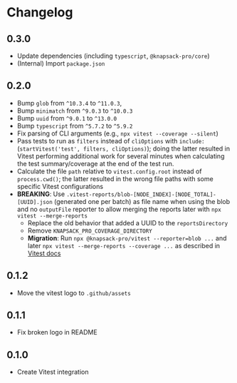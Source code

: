 # Changelog

## 0.3.0

- Update dependencies (including `typescript`, `@knapsack-pro/core`)
- (Internal) Import `package.json`

## 0.2.0

- Bump `glob` from `^10.3.4` to `^11.0.3`,
- Bump `minimatch` from `^9.0.3` to `^10.0.3`
- Bump `uuid` from `^9.0.1` to `^13.0.0`
- Bump `typescript` from `^5.7.2` to `^5.9.2`
- Fix parsing of CLI arguments (e.g., `npx vitest --coverage --silent`)
- Pass tests to run as `filters` instead of `cliOptions` with `include:` (`startVitest('test', filters, cliOptions)`); doing the latter resulted in Vitest performing additional work for several minutes when calculating the test summary/coverage at the end of the test run.
- Calculate the file `path` relative to `vitest.config.root` instead of `process.cwd()`; the latter resulted in the wrong file paths with some specific Vitest configurations
- **BREAKING**: Use `.vitest-reports/blob-[NODE_INDEX]-[NODE_TOTAL]-[UUID].json` (generated one per batch) as file name when using the blob and no `outputFile` reporter to allow merging the reports later with `npx vitest --merge-reports`
  - Replace the old behavior that added a UUID to the `reportsDirectory`
  - Remove `KNAPSACK_PRO_COVERAGE_DIRECTORY`
  - **Migration**: Run `npx @knapsack-pro/vitest --reporter=blob ...` and later `npx vitest --merge-reports --coverage ...` as described in [Vitest docs](https://vitest.dev/guide/reporters.html#blob-reporter)

## 0.1.2

- Move the vitest logo to `.github/assets`

## 0.1.1

- Fix broken logo in README

## 0.1.0

- Create Vitest integration
